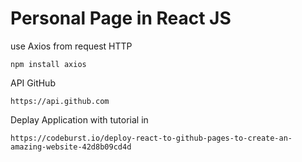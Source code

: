 # Personal Page in React JS

use Axios from request HTTP
```
npm install axios
```

API GitHub

```
https://api.github.com
```
Deplay Application with tutorial in

```
https://codeburst.io/deploy-react-to-github-pages-to-create-an-amazing-website-42d8b09cd4d
```